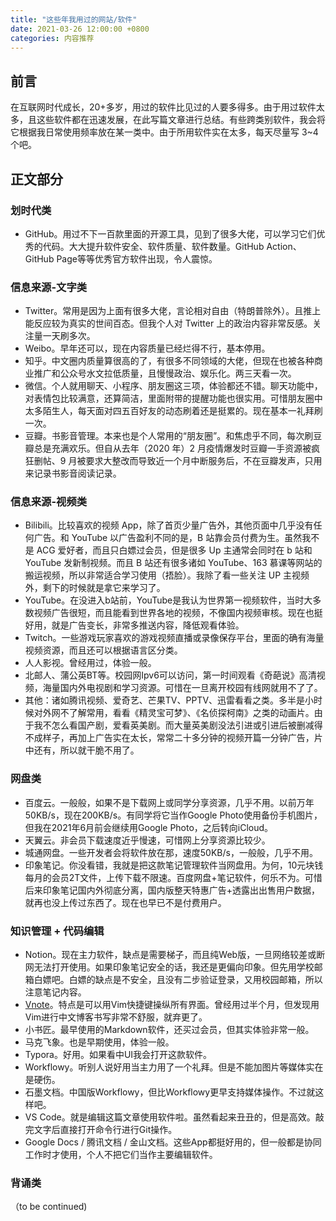 ```yaml
---
title: "这些年我用过的网站/软件"
date: 2021-03-26 12:00:00 +0800
categories: 内容推荐
---
```


## 前言

在互联网时代成长，20+多岁，用过的软件比见过的人要多得多。由于用过软件太多，且这些软件都在迅速发展，在此写篇文章进行总结。有些跨类别软件，我会将它根据我日常使用频率放在某一类中。由于所用软件实在太多，每天尽量写 3~4 个吧。

## 正文部分

### 划时代类
- GitHub。用过不下一百款里面的开源工具，见到了很多大佬，可以学习它们优秀的代码。大大提升软件安全、软件质量、软件数量。GitHub Action、GitHub Page等等优秀官方软件出现，令人震惊。

### 信息来源-文字类

- Twitter。常用是因为上面有很多大佬，言论相对自由（特朗普除外）。且推上能反应较为真实的世间百态。但我个人对 Twitter 上的政治内容非常反感。关注量一天刷多次。
- Weibo。早年还可以，现在内容质量已经烂得不行，基本停用。
- 知乎。中文圈内质量算很高的了，有很多不同领域的大佬，但现在也被各种商业推广和公众号水文拉低质量，且慢慢政治、娱乐化。两三天看一次。
- 微信。个人就用聊天、小程序、朋友圈这三项，体验都还不错。聊天功能中，对表情包比较满意，还算简洁，里面附带的提醒功能也很实用。可惜朋友圈中太多陌生人，每天面对四五百好友的动态刷着还是挺累的。现在基本一礼拜刷一次。
- 豆瓣。书影音管理。本来也是个人常用的“朋友圈”。和焦虑乎不同，每次刷豆瓣总是充满欢乐。但自从去年（2020 年）2 月疫情爆发时豆瓣一手资源被疯狂删帖、9 月被要求大整改而导致近一个月中断服务后，不在豆瓣发声，只用来记录书影音阅读记录。

### 信息来源-视频类

- Bilibili。比较喜欢的视频 App，除了首页少量广告外，其他页面中几乎没有任何广告。和 YouTube 以广告盈利不同的是，B 站靠会员付费为生。虽然我不是 ACG 爱好者，而且只白嫖过会员，但是很多 Up 主通常会同时在 b 站和 YouTube 发新制视频。而且 B 站还有很多诸如 YouTube、163 慕课等网站的搬运视频，所以非常适合学习使用（捂脸）。我除了看一些关注 UP 主视频外，剩下的时候就是拿它来学习了。
- YouTube。在没进入b站前，YouTube是我认为世界第一视频软件，当时大多数视频广告很短，而且能看到世界各地的视频，不像国内视频审核。现在也挺好用，就是广告变长，非常多推送内容，降低观看体验。
- Twitch。一些游戏玩家喜欢的游戏视频直播或录像保存平台，里面的确有海量视频资源，而且还可以根据语言区分类。
- 人人影视。曾经用过，体验一般。
- 北邮人、蒲公英BT等。校园网Ipv6可以访问，第一时间观看《奇葩说》高清视频，海量国内外电视剧和学习资源。可惜在一旦离开校园有线网就用不了了。
- 其他：诸如腾讯视频、爱奇艺、芒果TV、PPTV、迅雷看看之类。多半是小时候对外网不了解常用，看看《精灵宝可梦》、《名侦探柯南》之类的动画片。由于我不怎么看国产剧，爱看英美剧。而大量英美剧没法引进或引进后被删减得不成样子，再加上广告实在太长，常常二十多分钟的视频开篇一分钟广告，片中还有，所以就干脆不用了。

### 网盘类
- 百度云。一般般，如果不是下载网上或同学分享资源，几乎不用。以前万年50KB/s，现在200KB/s。有同学将它当作Google Photo使用备份手机图片，但我在2021年6月前会继续用Google Photo，之后转向iCloud。
- 天翼云。非会员下载速度近乎慢速，可惜网上分享资源比较少。
- 城通网盘。一些开发者会将软件放在那，速度50KB/s，一般般，几乎不用。
- 印象笔记。你没看错，我就是把这款笔记管理软件当网盘用。为何，10元块钱每月的会员2T文件，上传下载不限速。百度网盘+笔记软件，何乐不为。可惜后来印象笔记国内外彻底分离，国内版整天特惠广告+透露出出售用户数据，就再也没上传过东西了。现在也早已不是付费用户。

### 知识管理 + 代码编辑
- Notion。现在主力软件，缺点是需要梯子，而且纯Web版，一旦网络较差或断网无法打开使用。如果印象笔记安全的话，我还是更偏向印象。但先用学校邮箱白嫖吧。白嫖的缺点是不安全，且没有二步验证登录，又用校园邮箱，所以注意笔记内容。
- [Vnote](https://github.com/vnotex/vnote)。特点是可以用Vim快捷键操纵所有界面。曾经用过半个月，但发现用Vim进行中文博客书写非常不舒服，就弃更了。
- 小书匠。最早使用的Markdown软件，还买过会员，但其实体验非常一般。
- 马克飞象。也是早期使用，体验一般。
- Typora。好用。如果看中UI我会打开这款软件。
- Workflowy。听别人说好用当主力用了一个礼拜。但是不能加图片等媒体实在是硬伤。
- 石墨文档。中国版Workflowy，但比Workflowy更早支持媒体操作。不过就这样吧。
- VS Code。就是编辑这篇文章使用软件啦。虽然看起来丑丑的，但是高效。敲完文字后直接打开命令行进行Git操作。 
- Google Docs / 腾讯文档 / 金山文档。这些App都挺好用的，但一般都是协同工作时才使用，个人不把它们当作主要编辑软件。
### 背诵类


（to be continued)
